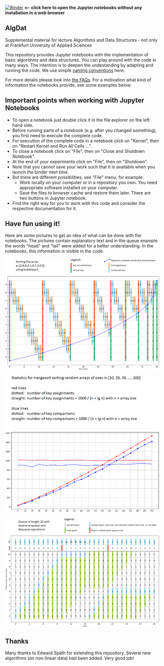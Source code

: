 [![Binder](https://mybinder.org/badge_logo.svg)](https://mybinder.org/v2/gh/JensLiebehenschel/AlgDat/HEAD)
**<-- click here to open the Jupyter notebooks without any installation in a web browser**

## AlgDat
Supplemental material for lecture Algorithms and Data Structures - not only at Frankfurt University of Applied Sciences

This repository provides Jupyter notebooks with the implementation of basic algorithms and data structures.
You can play around with the code in many ways.
The intention is to deepen the undestanding by adapting and running the code.
We use simple [naming conventions](namingConventions.md) here.

For more details please look into [the FAQs](FAQs.md).
For a motivation what kind of information the notebooks provide, see some examples below.

## Important points when working with Jupyter Notebooks
* To open a notebook just double click it in the file explorer on the left hand side.
* Before running parts of a notebook (e.g. after you changed something), you first need to execute the complete code.
* For execution of the complete code in a notebook click on "Kernel", then on "Restart Kernel and Run All Cells ...".
* To close a notebook click on "File", then on "Close and Shutdown Notebook".
* At the end of your experiments click on "File", then on "Shutdown".
* Note that you cannot save your work such that it is available when you launch the binder next time.
* But there are different possibilities, see "File" menu, for example:
  * Work locally on your computer or in a repository you own. You need appropriate software installed on your computer.
  * Save the files to browser cache and restore them later. There are two buttons in Jupyter notebook.
* Find the right way for you to work with this code and consider the respective documentation for it.

## Have fun using it!

Here are some pictures to get an idea of what can be done with the notebooks.
The pictures contain explanatory text and in the queue example the words "head" and "tail" were added for a better understanding.
In the notebooks, this information is visible in the code.

![bubblesort](Pictures/bubblesort.png)


![mergesort](Pictures/mergesort.png)


![queue](Pictures/queue.png)

## Thanks
Many thanks to Edward Späth for extending this repository. Several new algorithms (on non-linear data) had been added. Very good job!
